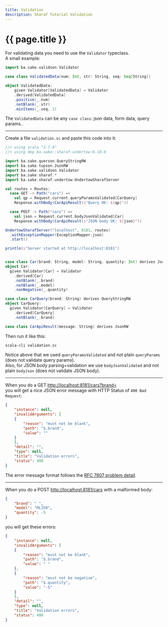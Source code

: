 ```yaml
---
title: Validation
description: Sharaf Tutorial Validation
---
```


# {{ page.title }}



For validating data you need to use the `Validator` typeclass.  
A small example:

```scala
import ba.sake.validson.Validator

case class ValidatedData(num: Int, str: String, seq: Seq[String])

object ValidatedData:
    given Validator[ValidatedData] = Validator
    .derived[ValidatedData]
    .positive(_.num)
    .notBlank(_.str)
    .minItems(_.seq, 1)
```

The `ValidatedData` can be any `case class`: json data, form data, query params..  

---

Create a file `validation.sc` and paste this code into it:

```scala
//> using scala "3.7.0"
//> using dep ba.sake::sharaf-undertow:0.10.0

import ba.sake.querson.QueryStringRW
import ba.sake.tupson.JsonRW
import ba.sake.validson.Validator
import ba.sake.sharaf.*
import ba.sake.sharaf.undertow.UndertowSharafServer

val routes = Routes:
  case GET -> Path("cars") =>
    val qp = Request.current.queryParamsValidated[CarQuery]
    Response.withBody(CarApiResult(s"Query OK: ${qp}"))

  case POST -> Path("cars") =>
    val json = Request.current.bodyJsonValidated[Car]
    Response.withBody(CarApiResult(s"JSON body OK: ${json}"))

UndertowSharafServer("localhost", 8181, routes)
  .withExceptionMapper(ExceptionMapper.json)
  .start()

println(s"Server started at http://localhost:8181")


case class Car(brand: String, model: String, quantity: Int) derives JsonRW
object Car:
  given Validator[Car] = Validator
    .derived[Car]
    .notBlank(_.brand)
    .notBlank(_.model)
    .nonNegative(_.quantity)

case class CarQuery(brand: String) derives QueryStringRW
object CarQuery:
  given Validator[CarQuery] = Validator
    .derived[CarQuery]
    .notBlank(_.brand)

case class CarApiResult(message: String) derives JsonRW
```

Then run it like this:
```sh
scala-cli validation.sc 
```

Notice above that we used `queryParamsValidated` and not plain `queryParams` (does not validate query params).  
Also, for JSON body parsing+validation we use `bodyJsonValidated` and not plain `bodyJson` (does not validate JSON body).  

---
When you do a GET [http://localhost:8181/cars?brand=  ](http://localhost:8181/cars?brand=  )  
you will get a nice JSON error message with HTTP Status of `400 Bad Request`:
```json
{
    "instance": null,
    "invalidArguments": [
    {
        "reason": "must not be blank",
        "path": "$.brand",
        "value": ""
    }
    ],
    "detail": "",
    "type": null,
    "title": "Validation errors",
    "status": 400
}
```

The error message format follows the [RFC 7807 problem detail](https://datatracker.ietf.org/doc/html/rfc7807).

---

When you do a POST [http://localhost:8181/cars](http://localhost:8181/cars) with a malformed body:
```json
{
    "brand": " ",
    "model": "ML350",
    "quantity": -5
}
```

you will get these errors:
```json
{
    "instance": null,
    "invalidArguments": [
    {
        "reason": "must not be blank",
        "path": "$.brand",
        "value": " "
    },
    {
        "reason": "must not be negative",
        "path": "$.quantity",
        "value": "-5"
    }
    ],
    "detail": "",
    "type": null,
    "title": "Validation errors",
    "status": 400
}
```
